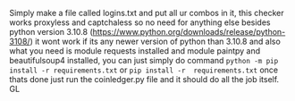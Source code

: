 Simply make a file called logins.txt and put all ur combos in it, this checker works proxyless and captchaless so no need for anything else besides python version 3.10.8 (https://www.python.org/downloads/release/python-3108/)
it wont work if its any newer version of python than 3.10.8 and also what you need is module requests installed and module paintpy  and beautifulsoup4 installed, you can just simply do command
`python -m pip install -r requirements.txt` or `pip install -r  requirements.txt` once thats done just run the coinledger.py file and it should do all the job itself. GL
